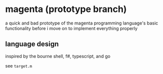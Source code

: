 # magenta (prototype branch)
a quick and bad prototype of the magenta programming language's basic functionality before i move on to implement everything properly

## language design
inspired by the bourne shell, f#, typescript, and go

see `target.m`
